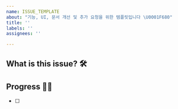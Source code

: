 ```yaml
---
name: ISSUE_TEMPLATE
about: "기능, UI, 문서 개선 및 추가 요청을 위한 템플릿입니다 \U0001F680"
title: ''
labels: ''
assignees: ''

---
```


## What is this issue? 🛠

## Progress 🏃‍♀️
- [ ]

<!-- task를 상세하게 나눠주세요! -->
